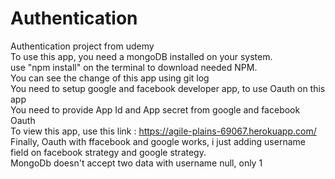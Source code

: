 # Authentication
Authentication project from udemy<br>
To use this app, you need a mongoDB installed on your system.<br>
use "npm install" on the terminal to download needed NPM.<br>
You can see the change of this app using git log<br>
You need to setup google and facebook developer app, to use Oauth on this app <br>
You need to provide App Id and App secret from google and facebook Oauth <br>
To view this app, use this link : https://agile-plains-69067.herokuapp.com/ <br>
Finally, Oauth with ffacebook and google works, i just adding username field on facebook strategy and google strategy.<br>
MongoDb doesn't accept two data with username null, only 1
